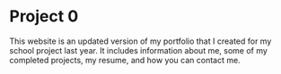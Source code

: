 # Project 0

This website is an updated version of my portfolio that I created for my school project last year. It includes information about me, some of my completed projects, my resume, and how you can contact me.
